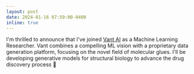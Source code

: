 ```yaml
---
layout: post
date: 2024-01-16 07:59:00-0400
inline: true
---
```


I'm thrilled to announce that I've joined [Vant AI](https://www.vant.ai/) as a Machine Learning Researcher. Vant combines a compelling ML vision with a proprietary data generation platform, focusing on the novel field of molecular glues. I'll be developing generative models for structural biology to advance the drug discovery process 🚀
